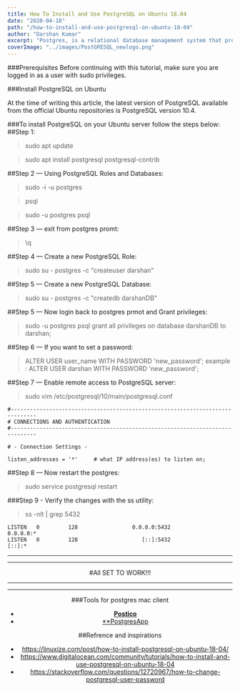 ```yaml
---
title: How To Install and Use PostgreSQL on Ubuntu 18.04
date: "2020-04-18"
path: "/how-to-install-and-use-postgresql-on-ubuntu-18-04"
author: "Darshan Kumar"
excerpt: "Postgres, is a relational database management system that provides an implementation of the SQL querying language."
coverImage: "../images/PostGRESQL_newlogo.png"
---
```



###Prerequisites
Before continuing with this tutorial, make sure you are logged in as a user with sudo privileges.

###Install PostgreSQL on Ubuntu

At the time of writing this article, the latest version of PostgreSQL available from the official Ubuntu repositories is PostgreSQL version 10.4.

###To install PostgreSQL on your Ubuntu server follow the steps below:
##Step 1:

>sudo apt update

>sudo apt install postgresql postgresql-contrib


##Step 2 — Using PostgreSQL Roles and Databases:

>sudo -i -u postgres

>psql

>sudo -u postgres psql

##Step 3 — exit from postgres promt:
>\q

##Step 4 — Create a new PostgreSQL Role:
>sudo su - postgres -c "createuser darshan"

##Step 5 — Create a new PostgreSQL Database:
>sudo su - postgres -c "createdb darshanDB"

##Step 5 — Now login back to postgres prmot and Grant privileges:
>sudo -u postgres psql
>grant all privileges on database darshanDB to darshan;

##Step 6 — If you want to set a password:
>ALTER USER user_name WITH PASSWORD 'new_password';
>example : ALTER USER darshan WITH PASSWORD 'new_password';

##Step 7 — Enable remote access to PostgreSQL server:
>sudo vim /etc/postgresql/10/main/postgresql.conf
 ```changes in /etc/postgresql/10/main/postgresql.conf
#------------------------------------------------------------------------------
# CONNECTIONS AND AUTHENTICATION
#------------------------------------------------------------------------------

# - Connection Settings -

listen_addresses = '*'     # what IP address(es) to listen on;
 ```

 ##Step 8 — Now restart the postgres:
 >sudo service postgresql restart

 ###Step 9 - Verify the changes with the ss utility:
 >ss -nlt | grep 5432
```
LISTEN   0         128                 0.0.0.0:5432             0.0.0.0:*
LISTEN   0         128                    [::]:5432                [::]:*
```
----------------------------------------------------------------
-----------------------------------------------------------------
<div align="center">
#All SET TO WORK!!!
<div>

-----------------------------------------------------------------
-----------------------------------------------------------------

###Tools for postgres mac client
- [**Postico**](https://eggerapps.at/postico/)
- [**PostgresApp](https://postgresapp.com/)

##Refrence and inspirations
- https://linuxize.com/post/how-to-install-postgresql-on-ubuntu-18-04/
- https://www.digitalocean.com/community/tutorials/how-to-install-and-use-postgresql-on-ubuntu-18-04
- https://stackoverflow.com/questions/12720967/how-to-change-postgresql-user-password


